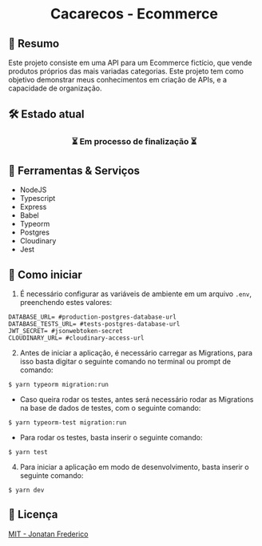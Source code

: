 <h1 align="center">Cacarecos - Ecommerce</h1>

## 📑 Resumo
Este projeto consiste em uma API para um Ecommerce fictício, que vende produtos próprios das mais variadas categorias. Este projeto tem como objetivo demonstrar meus conhecimentos em criação de APIs, e a capacidade de organização.

## 🛠 Estado atual
<h3 align="center">
  ⏳ Em processo de finalização ⏳
</h3>

## 🔧 Ferramentas & Serviços
- NodeJS
- Typescript
- Express
- Babel
- Typeorm
- Postgres
- Cloudinary
- Jest

## 📖 Como iniciar
1. É necessário configurar as variáveis de ambiente em um arquivo `.env`, preenchendo estes valores:
```env
DATABASE_URL= #production-postgres-database-url
DATABASE_TESTS_URL= #tests-postgres-database-url
JWT_SECRET= #jsonwebtoken-secret
CLOUDINARY_URL= #cloudinary-access-url
```

2. Antes de iniciar a aplicação, é necessário carregar as Migrations, para isso basta digitar o seguinte comando no terminal ou prompt de comando:
```
$ yarn typeorm migration:run
```

- Caso queira rodar os testes, antes será necessário rodar as Migrations na base de dados de testes, com o seguinte comando:
```
$ yarn typeorm-test migration:run
```

- Para rodar os testes, basta inserir o seguinte comando:
```
$ yarn test
```

4. Para iniciar a aplicação em modo de desenvolvimento, basta inserir o seguinte comando:
```
$ yarn dev
```

## 🔑 Licença
[MIT - Jonatan Frederico](./LICENSE)